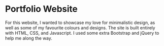 # Portfolio Website
For this website, I wanted to showcase my love for minimalistic design, as well as some of my favourite colours and designs. The site is built entirely with HTML, CSS, and Javascript. I used some extra Bootstrap and jQuery to help me along the way.
